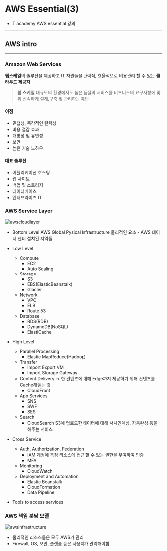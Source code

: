 # AWS Essential(3)
- T academy AWS essential 강의
---

## AWS intro
---
### Amazon Web Services
**웹스케일**의 솔루션을 제공하고 IT 자원들을 탄력적, 효율적으로 비용관리 할 수 있는 **클라우드 제공자**

> **웹 스케일**
대규모의 환경에서도 높은 품질의 서비스를 비즈니스의 요구사항에 맞춰 신속하게 설계,구축 및 관리하는 패턴

#### 이점
- 민첩성, 즉각적인 탄력성
- 비용 절감 효과
- 개방성 및 유연성
- 보안
- 높은 기술 노하우

#### 대표 솔루션
- 어플리케이션 호스팅
- 웹 사이트
- 백업 및 스토리지
- 데이터베이스
- 엔터프라이즈 IT

### AWS Service Layer
![awscloudlayer](https://chetanspblog.files.wordpress.com/2017/09/aws-cloud-layer.jpg?w=525)

-  Bottom Level
AWS Global Pysical Infrastructure
물리적인 요소 - AWS 데이터 센터 설치된 지역들

- Low Level
    - Compute
        - EC2
        - Auto Scaling
    - Storage
        - S3
        - EBS(ElasticBeanstalk)
        - Glacler
    - Network
        - VPC
        - ELB
        - Route 53
    - Database
        - RDS(RDB)
        - DynamoDB(NoSQL)
        - ElastiCache
- High Level
    - Parallel Processing
        - Elastic MapReduce(Hadoop)
    - Transfer
        - Import Export VM
        - Import Storage Gateway
    - Content Delivery -> 한 컨텐츠에 대해 Edge까지 제공하기 위해 컨텐츠를 Cache해놓는 것
        - CloudFront
    - App Services
        - SNS
        - SWF
        - SES
    - Search
        - CloudSearch
        S3에 업로드한 데이터에 대해 서치인덱싱, 자동완성 등을 해주는 서비스
- Cross Service
    - Auth, Authorization, Federation
        - IAM
        계정에 특정 리소스에 접근 할 수 있는 권한을 부여하여 인증
        - MFA
    - Monitoring
        - CloudWatch
    - Deployment and Automation
        - Elastic Beanstalk
        - CloudFormation
        - Data Pipeline
- Tools to access services

### AWS 책임 분담 모델
![awsinfrastructure](https://image.slidesharecdn.com/07security-170324134647/95/aws-security-best-practices-march-2017-6-638.jpg?cb=1490363391)

- 물리적인 리소스들은 모두 AWS가 관리
- Firewall, OS, 보안, 플랫폼 등은 사용자가 관리해야함